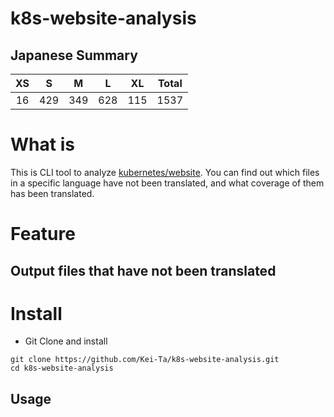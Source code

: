 # k8s-website-analysis
## Japanese Summary
<!-- START DIFF RESULTS -->
| XS | S | M | L | XL | Total |
|:------:|:------:|:------:|:------:|:------:|:------:|
| 16 | 429 | 349 | 628 | 115 | 1537 |
<!-- END DIFF RESULTS -->

# What is
This is CLI tool to analyze [kubernetes/website](https://github.com/kubernetes/website).
You can find out which files in a specific language have not been translated, and what coverage of them has been translated.

# Feature
## Output files that have not been translated


<!-- ## Output coverage for translations(feature) -->

# Install
- Git Clone and install
```
git clone https://github.com/Kei-Ta/k8s-website-analysis.git
cd k8s-website-analysis
```



## Usage
